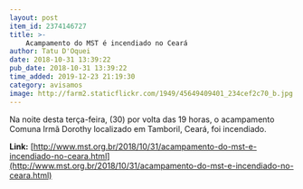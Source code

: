 ```yaml
---
layout: post
item_id: 2374146727
title: >-
    Acampamento do MST é incendiado no Ceará
author: Tatu D'Oquei
date: 2018-10-31 13:39:22
pub_date: 2018-10-31 13:39:22
time_added: 2019-12-23 21:19:30
category: avisamos
image: http://farm2.staticflickr.com/1949/45649409401_234cef2c70_b.jpg
---
```


Na noite desta terça-feira, (30) por volta das 19 horas, o acampamento Comuna Irmã Dorothy localizado em Tamboril, Ceará, foi incendiado.

**Link:** [http://www.mst.org.br/2018/10/31/acampamento-do-mst-e-incendiado-no-ceara.html](http://www.mst.org.br/2018/10/31/acampamento-do-mst-e-incendiado-no-ceara.html)

